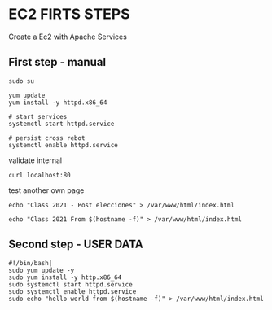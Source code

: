 
# EC2 FIRTS STEPS

Create a Ec2 with Apache Services


## First step - manual

```
sudo su

yum update
yum install -y httpd.x86_64
```


```
# start services
systemctl start httpd.service

# persist cross rebot
systemctl enable httpd.service
```

validate internal
```
curl localhost:80

```

test another own page
```
echo "Class 2021 - Post elecciones" > /var/www/html/index.html

echo "Class 2021 From $(hostname -f)" > /var/www/html/index.html
```



## Second step - USER DATA
```
#!/bin/bash|
sudo yum update -y
sudo yum install -y http.x86_64
sudo systemctl start httpd.service
sudo systemctl enable httpd.service
sudo echo "hello world from $(hostname -f)" > /var/www/html/index.html

```



